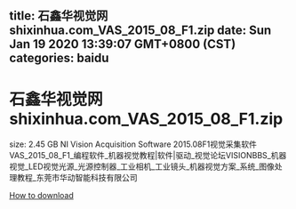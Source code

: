 
title: 石鑫华视觉网shixinhua.com_VAS_2015_08_F1.zip
date: Sun Jan 19 2020 13:39:07 GMT+0800 (CST)    
categories: baidu
---

# 石鑫华视觉网shixinhua.com_VAS_2015_08_F1.zip
size: 2.45 GB
 NI Vision Acquisition Software 2015.08F1视觉采集软件VAS_2015_08_F1_编程软件_机器视觉教程|软件|驱动_视觉论坛VISIONBBS_机器视觉_LED视觉光源_光源控制器_工业相机_工业镜头_机器视觉方案_系统_图像处理教程_东莞市华动智能科技有限公司
 

[How to download](https://bpcam.bemobtrk.com/go/2ceec3aa-1ca2-46d6-b9ff-aaa5c184517c?jno=1264)